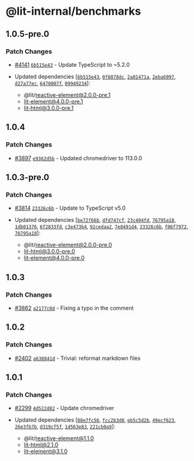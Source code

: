 # @lit-internal/benchmarks

## 1.0.5-pre.0

### Patch Changes

- [#4141](https://github.com/lit/lit/pull/4141) [`6b515e43`](https://github.com/lit/lit/commit/6b515e43c3a24cc8a593247d3aa72d81bcc724d5) - Update TypeScript to ~5.2.0

- Updated dependencies [[`6b515e43`](https://github.com/lit/lit/commit/6b515e43c3a24cc8a593247d3aa72d81bcc724d5), [`0f6878dc`](https://github.com/lit/lit/commit/0f6878dc45fd95bbeb8750f277349c1392e2b3ad), [`2a01471a`](https://github.com/lit/lit/commit/2a01471a5f65fe34bad11e1099281811b8d0f79b), [`2eba6997`](https://github.com/lit/lit/commit/2eba69974c9e130e7483f44f9daca308345497d5), [`d27a77ec`](https://github.com/lit/lit/commit/d27a77ec3d3999e872df9218a2b07f90f22eb417), [`6470807f`](https://github.com/lit/lit/commit/6470807f3a0981f9d418cb26f05969912455d148), [`09949234`](https://github.com/lit/lit/commit/09949234445388d51bfb4ee24ff28a4c9f82fe17)]:
  - @lit/reactive-element@2.0.0-pre.1
  - lit-element@4.0.0-pre.1
  - lit-html@3.0.0-pre.1

## 1.0.4

### Patch Changes

- [#3897](https://github.com/lit/lit/pull/3897) [`e9362d5b`](https://github.com/lit/lit/commit/e9362d5bc14eba8715048a94f2049f767ac15ed5) - Updated chromedriver to 113.0.0

## 1.0.3-pre.0

### Patch Changes

- [#3814](https://github.com/lit/lit/pull/3814) [`23326c6b`](https://github.com/lit/lit/commit/23326c6b9a6abdf01998dadf5d0f20a643e457aa) - Update to TypeScript v5.0

- Updated dependencies [[`be72f66b`](https://github.com/lit/lit/commit/be72f66bd9aab5d0586729fb5be4bac4aa27cb7f), [`dfd747cf`](https://github.com/lit/lit/commit/dfd747cf4f7239e0c3bb7134f8acb967d0157654), [`23c404fd`](https://github.com/lit/lit/commit/23c404fdec0cd7be834221b6ddf9b659c24ca8a2), [`76795a18`](https://github.com/lit/lit/commit/76795a18263bb5e762e9fc909c97d1fdacee5b1f), [`1db01376`](https://github.com/lit/lit/commit/1db0137699b35d7e7bfac9b2ab274af4100fd7cf), [`6f2833fd`](https://github.com/lit/lit/commit/6f2833fd05f2ecde5386f72d291dafc9dbae0cf7), [`c3e473b4`](https://github.com/lit/lit/commit/c3e473b499ff029b5e1aff01ca8799daf1ca1bbe), [`92cedaa2`](https://github.com/lit/lit/commit/92cedaa2c8cd8a306be3fe25d52e0e47bb044020), [`7e8491d4`](https://github.com/lit/lit/commit/7e8491d4ed9f0c39d974616c4678552ef50b81df), [`23326c6b`](https://github.com/lit/lit/commit/23326c6b9a6abdf01998dadf5d0f20a643e457aa), [`f06f7972`](https://github.com/lit/lit/commit/f06f7972a027d2937fe2c68ab5af0274dec57cf4), [`76795a18`](https://github.com/lit/lit/commit/76795a18263bb5e762e9fc909c97d1fdacee5b1f)]:
  - @lit/reactive-element@2.0.0-pre.0
  - lit-html@3.0.0-pre.0
  - lit-element@4.0.0-pre.0

## 1.0.3

### Patch Changes

- [#3862](https://github.com/lit/lit/pull/3862) [`a2177c0d`](https://github.com/lit/lit/commit/a2177c0d18d5c6b35b1c4def6911a802a68d828c) - Fixing a typo in the comment

## 1.0.2

### Patch Changes

- [#2402](https://github.com/lit/lit/pull/2402) [`a638841d`](https://github.com/lit/lit/commit/a638841d8ba76e43cf83a2516e2cfc7a9c2ce27e) - Trivial: reformat markdown files

## 1.0.1

### Patch Changes

- [#2299](https://github.com/lit/lit/pull/2299) [`4d522d82`](https://github.com/lit/lit/commit/4d522d82d393edd6da4edfad9154a57eaa3e708f) - Update chromedriver

- Updated dependencies [[`08e7fc56`](https://github.com/lit/lit/commit/08e7fc566894d1916dc768c0843fce962ca4d6d4), [`fcc2b3d0`](https://github.com/lit/lit/commit/fcc2b3d0054e69e6f76588ea9f440117b6d0deed), [`eb5c5d2b`](https://github.com/lit/lit/commit/eb5c5d2b2159dcd8b2321fa9a221b8d56d127a11), [`49ecf623`](https://github.com/lit/lit/commit/49ecf6239033e9578184d46116e6b89676d091db), [`26e3fb7b`](https://github.com/lit/lit/commit/26e3fb7ba1d3ef778a9862ff73374802b4b4eb2e), [`d319cf5f`](https://github.com/lit/lit/commit/d319cf5fde1c2b70185ee9a6252067ed0edaf2fc), [`1d563e83`](https://github.com/lit/lit/commit/1d563e830c02a2d1a22e1e939f1ace971b1d1ae7), [`221cb0a9`](https://github.com/lit/lit/commit/221cb0a90787631dcc867959de19febd2ebd3fd0)]:
  - @lit/reactive-element@1.1.0
  - lit-html@2.1.0
  - lit-element@3.1.0
